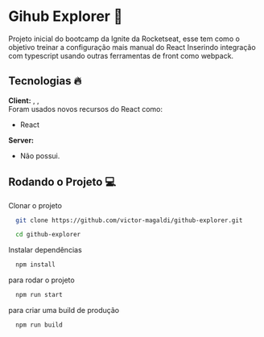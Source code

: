 # Gihub Explorer 🚀

Projeto inicial do bootcamp da Ignite da Rocketseat, esse tem como o objetivo treinar a configuração mais manual do React Inserindo integração com typescript usando outras ferramentas de front como webpack.

## Tecnologias 🔥

**Client:** , ,
\
Foram usados novos recursos do React como:

-   React 

**Server:**

-   Não possui.

## Rodando o Projeto 💻

Clonar o projeto

```bash
  git clone https://github.com/victor-magaldi/github-explorer.git
```

```bash
  cd github-explorer
```

Instalar dependências

```bash
  npm install
```

para rodar o projeto

```bash
  npm run start
```

para criar uma build de produção

```bash
  npm run build
```
